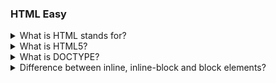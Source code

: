 ### HTML Easy

<details>
  <summary>What is HTML stands for?</summary>
  HTML stands for Hyper Text Markup Language.
</details>

<details>
  <summary>What is HTML5?</summary>
  TODO: add answer @AratiMedhe
</details>

<details>
  <summary>What is DOCTYPE?</summary>
  A doctype declaration is an instruction that tells the web browser about the markup language in which the current page is written. It lets the browser know about the version of or standard of HTML.
</details>

<details>
  <summary>Difference between inline, inline-block and block elements?</summary>
  TODO: add answer @AratiMedhe
</details>
